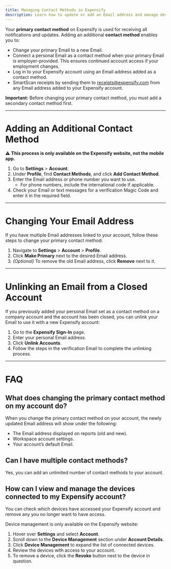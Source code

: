 ```yaml
---
title: Managing Contact Methods in Expensify
description: Learn how to update or add an Email address and manage devices tied to your Expensify account.
---
```


Your **primary contact method** on Expensify is used for receiving all notifications and updates. Adding an additional **contact method** enables you to:
- Change your primary Email to a new Email.
- Connect a personal Email as a contact method when your primary Email is employer-provided. This ensures continued account access if your employment changes.
- Log in to your Expensify account using an Email address added as a contact method.
- SmartScan receipts by sending them to receipts@expensify.com from any Email address added to your Expensify account.

**Important:** Before changing your primary contact method, you must add a secondary contact method first.

---

# Adding an Additional Contact Method

⚠️ **This process is only available on the Expensify website, not the mobile app.**

1. Go to **Settings** > **Account**.
2. Under **Profile**, find **Contact Methods**, and click **Add Contact Method**.
3. Enter the Email address or phone number you want to use.  
   - For phone numbers, include the international code if applicable.
4. Check your Email or text messages for a verification Magic Code and enter it in the required field.

---

# Changing Your Email Address

If you have multiple Email addresses linked to your account, follow these steps to change your primary contact method:

1. Navigate to **Settings** > **Account** > **Profile**.
2. Click **Make Primary** next to the desired Email address.
3. *(Optional)* To remove the old Email address, click **Remove** next to it.

---

# Unlinking an Email from a Closed Account

If you previously added your personal Email set as a contact method on a company account and the account has been closed, you can unlink your Email to use it with a new Expensify account:

1. Go to the **Expensify Sign-In** page.
2. Enter your personal Email address.
3. Click **Unlink Accounts**.
4. Follow the steps in the verification Email to complete the unlinking process.

---

# FAQ

## What does changing the primary contact method on my account do?

When you change the primary contact method on your account, the newly updated Email address will show under the following:
- The Email address displayed on reports (old and new).
- Workspace account settings.
- Your account’s default Email.

## Can I have multiple contact methods?
Yes, you can add an unlimited number of contact methods to your account.

## How can I view and manage the devices connected to my Expensify account?
You can check which devices have accessed your Expensify account and remove any you no longer want to have access.

Device management is only available on the Expensify website:

1. Hover over **Settings** and select **Account**.
2. Scroll down to the **Device Management** section under **Account Details**.
3. Click **Device Management** to expand the list of connected devices.
4. Review the devices with access to your account.
5. To remove a device, click the **Revoke** button next to the device in question.
